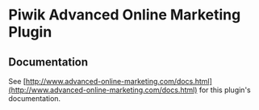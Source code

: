 # Piwik Advanced Online Marketing Plugin 

## Documentation

See [http://www.advanced-online-marketing.com/docs.html](http://www.advanced-online-marketing.com/docs.html) for this 
plugin's documentation.
